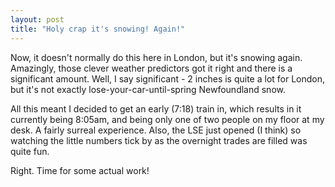 ```yaml
---
layout: post
title: "Holy crap it's snowing! Again!"
---
```

Now, it doesn't normally do this here in London, but it's snowing again.
Amazingly, those clever weather predictors got it right and there is a
significant amount. Well, I say significant - 2 inches is quite a lot for
London, but it's not exactly lose-your-car-until-spring Newfoundland snow.

All this meant I decided to get an early (7:18) train in, which results in it
currently being 8:05am, and being only one of two people on my floor at my
desk. A fairly surreal experience. Also, the LSE just opened (I think) so
watching the little numbers tick by as the overnight trades are filled was
quite fun.

Right. Time for some actual work!

